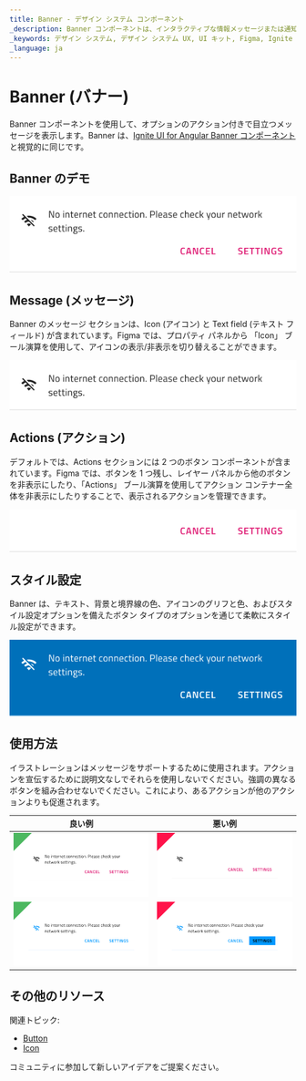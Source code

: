 ```yaml
---
title: Banner - デザイン システム コンポーネント
_description: Banner コンポーネントは、インタラクティブな情報メッセージまたは通知を目立つ方法で表示するために使用されます。 
_keywords: デザイン システム, デザイン システム UX, UI キット, Figma, Ignite UI for Angular, Figma to Angular, Angular, Angular デザイン システム, Figma からコードをエクスポート, Angular 用のデザイン キット, Figma HTML, Figma to HTML, Figma UI キット
_language: ja
---
```


# Banner (バナー)

Banner コンポーネントを使用して、オプションのアクション付きで目立つメッセージを表示します。Banner は、[Ignite UI for Angular Banner コンポーネント](https://jp.infragistics.com/products/ignite-ui-angular/angular/components/banner)と視覚的に同じです。

## Banner のデモ

<img class="responsive-img" src="../images/banner_demo.png" srcset="../images/banner_demo@2x.png 2x" />

## Message (メッセージ)

Banner のメッセージ セクションは、Icon (アイコン) と Text field (テキスト フィールド) が含まれています。Figma では、プロパティ パネルから 「Icon」 ブール演算を使用して、アイコンの表示/非表示を切り替えることができます。

<img class="responsive-img" src="../images/banner_message.png" srcset="../images/banner_message@2x.png 2x" />

## Actions (アクション)

デフォルトでは、Actions セクションには 2 つのボタン コンポーネントが含まれています。Figma では、ボタンを 1 つ残し、レイヤー パネルから他のボタンを非表示にしたり、「Actions」 ブール演算を使用してアクション コンテナー全体を非表示にしたりすることで、表示されるアクションを管理できます。

<img class="responsive-img" src="../images/banner_actions.png" srcset="../images/banner_actions@2x.png 2x" />

## スタイル設定

Banner は、テキスト、背景と境界線の色、アイコンのグリフと色、およびスタイル設定オプションを備えたボタン タイプのオプションを通じて柔軟にスタイル設定ができます。

<img class="responsive-img" src="../images/banner_styling.png" srcset="../images/banner_styling@2x.png 2x" />

## 使用方法

イラストレーションはメッセージをサポートするために使用されます。アクションを宣伝するために説明文なしでそれらを使用しないでください。強調の異なるボタンを組み合わせないでください。これにより、あるアクションが他のアクションよりも促進されます。

| 良い例                                                                             | 悪い例                                                                              |
| ------------------------------------------------------------------------------ | ---------------------------------------------------------------------------------- |
| <img class="responsive-img" src="../images/banner_do1.png" srcset="../images/banner_do1@2x.png 2x" /> | <img class="responsive-img" src="../images/banner_dont1.png" srcset="../images/banner_dont1@2x.png 2x" /> | 
| <img class="responsive-img" src="../images/banner_do2.png" srcset="../images/banner_do2@2x.png 2x" /> |<img class="responsive-img" src="../images/banner_dont2.png" srcset="../images/banner_dont2@2x.png 2x" /> |

## その他のリソース

関連トピック:

- [Button](button.md)
- [Icon](icon.md)
  <div class="divider--half"></div>

コミュニティに参加して新しいアイデアをご提案ください。
